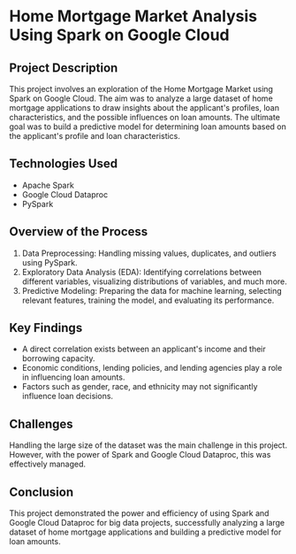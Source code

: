 # Home Mortgage Market Analysis Using Spark on Google Cloud

## Project Description
This project involves an exploration of the Home Mortgage Market using Spark on Google Cloud. The aim was to analyze a large dataset of home mortgage applications to draw insights about the applicant's profiles, loan characteristics, and the possible influences on loan amounts. The ultimate goal was to build a predictive model for determining loan amounts based on the applicant's profile and loan characteristics.

## Technologies Used
- Apache Spark
- Google Cloud Dataproc
- PySpark

## Overview of the Process
1. Data Preprocessing: Handling missing values, duplicates, and outliers using PySpark.
2. Exploratory Data Analysis (EDA): Identifying correlations between different variables, visualizing distributions of variables, and much more.
3. Predictive Modeling: Preparing the data for machine learning, selecting relevant features, training the model, and evaluating its performance.

## Key Findings
- A direct correlation exists between an applicant's income and their borrowing capacity.
- Economic conditions, lending policies, and lending agencies play a role in influencing loan amounts.
- Factors such as gender, race, and ethnicity may not significantly influence loan decisions.

## Challenges
Handling the large size of the dataset was the main challenge in this project. However, with the power of Spark and Google Cloud Dataproc, this was effectively managed.

## Conclusion
This project demonstrated the power and efficiency of using Spark and Google Cloud Dataproc for big data projects, successfully analyzing a large dataset of home mortgage applications and building a predictive model for loan amounts.

